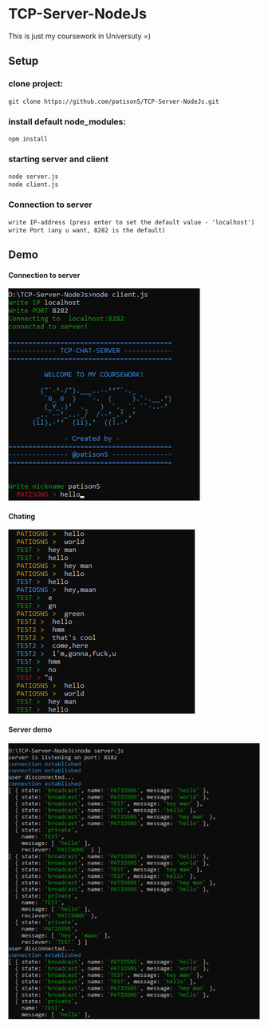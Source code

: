 # TCP-Server-NodeJs

This is just my coursework in Universuty =)



## Setup
### clone project:

```
git clone https://github.com/patison5/TCP-Server-NodeJs.git
```

### install default node_modules:

```
npm install
```

### starting server and client

```
node server.js
node client.js
```

### Connection to server
```
write IP-address (press enter to set the default value - 'localhost')
write Port (any u want, 8282 is the default)
```


## Demo

<p align="center">
  <h4>Connection to server</h4>
  <img src="https://github.com/patison5/TCP-Server-NodeJs/blob/master/img/demo/client-connect.png?raw=true" alt="Nodemon Logo">
</p>

<p align="center">
  <h4>Chating</h4>
  <img src="https://github.com/patison5/TCP-Server-NodeJs/blob/master/img/demo/client.png?raw=true" alt="Nodemon Logo">
</p>

<p align="center">
  <h4>Server demo</h4>
  <img src="https://github.com/patison5/TCP-Server-NodeJs/blob/master/img/demo/server.png?raw=true" alt="Nodemon Logo">
</p>
